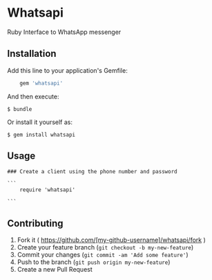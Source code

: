 # Whatsapi

Ruby Interface to WhatsApp messenger

## Installation

Add this line to your application's Gemfile:

```ruby
	gem 'whatsapi'
```

And then execute:

    $ bundle

Or install it yourself as:

    $ gem install whatsapi

## Usage

	### Create a client using the phone number and password

	```
		require 'whatsapi'

	```

## Contributing

1. Fork it ( https://github.com/[my-github-username]/whatsapi/fork )
2. Create your feature branch (`git checkout -b my-new-feature`)
3. Commit your changes (`git commit -am 'Add some feature'`)
4. Push to the branch (`git push origin my-new-feature`)
5. Create a new Pull Request
